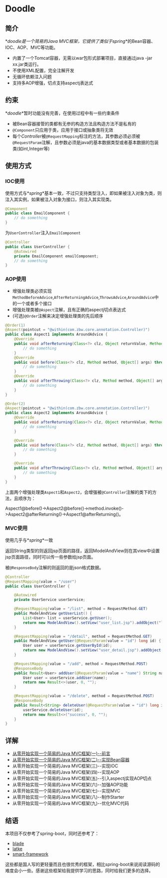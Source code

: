 # Doodle
## 简介

*_doodle_*是一个简易的Java MVC框架，它提供了类似于*_spring_*的Bean容器、IOC、AOP、MVC等功能。

* 内置了一个Tomcat容器，无需以war包形式部署项目，直接通过java -jar xx.jar类运行。
* 不使用XML配置，完全注解开发
* 无循环依赖注入问题
* 支持多AOP增强，切点支持aspectj表达式

## 约束

*_doodle_*暂时功能没有完善，在使用过程中有一些约束条件

* 被Bean容器接管的类都有无参的构造方法且构造方法不是私有的 
* `@Component`只应用于类，应用于接口或抽象类将无效 
* 每个*Controller*被`@RequestMapping`标注的方法，其参数必须必须被`@RequestParam`注解，且参数必须是java的基本数据类型或者基本数据的包装类(如int,Integer等)

## 使用方式

### IOC使用

使用方式与*_spring_*基本一致，不过只支持类型注入，即如果被注入对象为类，则注入其实例，如果被注入对象为接口，则注入其实现类。

```java
@Component
public class EmailComponent {
    // do something
}
```

为`UserController`注入`EmailComponent`

```java
@Controller
public class UserController {
    @Autowired
    private EmailComponent emailComponent;
    // do something
}
```

### AOP使用

* 增强处理类必须实现`MethodBeforeAdvice`,`AfterReturningAdvice`,`ThrowsAdvice`,`AroundAdvice`中的一个或者多个接口
* 增强处理类被`@Aspect`注解，且有正确的aspectj切点表达式
* (可选)`@Order`注解来决定增强处理类的先后顺序

```java
@Order(1)
@Aspect(pointcut = "@within(com.zbw.core.annotation.Controller)")
public class Aspect1 implements AroundAdvice {
    @Override
    public void afterReturning(Class<?> clz, Object returnValue, Method method, Object[] args) throws Throwable {
        // do something
    }
    @Override
    public void before(Class<?> clz, Method method, Object[] args) throws Throwable {
        // do something
    }
    @Override
    public void afterThrowing(Class<?> clz, Method method, Object[] args, Throwable e) {
        // do something
    }
}
```

```java
@Order(2)
@Aspect(pointcut = "@within(com.zbw.core.annotation.Controller)")
public class Aspect2 implements AroundAdvice {
    @Override
    public void afterReturning(Class<?> clz, Object returnValue, Method method, Object[] args) throws Throwable {
        // do something
    }

    @Override
    public void before(Class<?> clz, Method method, Object[] args) throws Throwable {
        // do something
    }

    @Override
    public void afterThrowing(Class<?> clz, Method method, Object[] args, Throwable e) {
        // do something
    }
}
```

上面两个增强处理类`Aspect1`和`Aspect2`，会增强被`@Controller`注解的类下的方法，且顺序为：

Aspect1@before()->Aspect2@before()->method.invoke()->Aspect2@afterReturning()->Aspect1@afterReturning()。

### MVC使用

使用几乎与*_spring_*一致

返回String类型的则返回jsp页面的路径，返回ModelAndView则在其view中设置jsp页面路径，同时可以传一些参数给jsp页面。

被`@ResponseBody`注解的则返回的是json格式数据。

```java
@Controller
@RequestMapping(value = "/user")
public class UserController {

    @Autowired
    private UserService userService;

    @RequestMapping(value = "/list", method = RequestMethod.GET)
    public ModelAndView getUserList() {
        List<User> list = userService.getUser();
        return new ModelAndView().setView("user_list.jsp").addObject("list", list);
    }

    @RequestMapping(value = "/detail", method = RequestMethod.GET)
    public ModelAndView getUser(@RequestParam(value = "id") long id) {
        User user = userService.getUserById(id);
        return new ModelAndView().setView("user_detail.jsp").addObject("user", user);
    }

    @RequestMapping(value = "/add", method = RequestMethod.POST)
    @ResponseBody
    public Result<User> addUser(@RequestParam(value = "name") String name) {
        User user = userService.addUser(name);
        return new Result<>(user, 0, "");
    }

    @RequestMapping(value = "/delete", method = RequestMethod.POST)
    @ResponseBody
    public Result<String> deleteUser(@RequestParam(value = "id") long id) {
        userService.deleteUser(id);
        return new Result<>("success", 0, "");
    }
}
```

## 详解

* [从零开始实现一个简易的Java MVC框架(一)--前言](http://zzzzbw.cn/article/8)
* [从零开始实现一个简易的Java MVC框架(二)--实现Bean容器](http://zzzzbw.cn/article/9)
* 从零开始实现一个简易的Java MVC框架(三)--实现IOC
* 从零开始实现一个简易的Java MVC框架(四)--实现AOP
* 从零开始实现一个简易的Java MVC框架(五)--引入aspectj实现AOP切点
* 从零开始实现一个简易的Java MVC框架(六)--加强AOP功能
* 从零开始实现一个简易的Java MVC框架(七)--实现MVC
* 从零开始实现一个简易的Java MVC框架(八)--制作Starter
* 从零开始实现一个简易的Java MVC框架(九)--优化MVC代码

## 结语

本项目不仅参考了spring-boot，同时还参考了：

- [blade](https://github.com/lets-blade/blade )
- [latke](https://github.com/b3log/latke)
- [smart-framework](https://gitee.com/huangyong/smart-framework)

这些都是国人写的更轻量而且也很优秀的框架，相比spring-boot来说阅读源码的难度会小一些。感谢这些框架给我提供学习的思路，同时给我们更多的选择。

